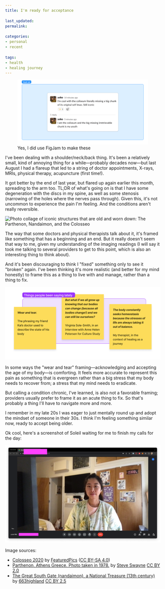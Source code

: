```yaml
---
title: I'm ready for acceptance

last_updated: 
permalink: 

categories:
- personal
- recent

tags:
- health
- healing journey
---
```


<figure>
	<img src="/assets/images/2023-04-26-slack.png" alt="It’s a screenshot of me saying in Slack: “I’m cool with the coliseum literally missing a big chunk of its original self lmao. Still iconic / I am the coliseum and the big missing irretrievable chunk is my youth”" />
	<figcaption>
		Yes, I did use FigJam to make these
	</figcaption>
</figure>

I've been dealing with a shoulder/neck/back thing. It's been a relatively small, kind of annoying thing for a while—probably decades now—but last August I had a flareup that led to a string of doctor appointments, X-rays, MRIs, physical therapy, acupuncture (first time!). 

It got better by the end of last year, but flared up again earlier this month, spreading to the arm too. TL;DR of what's going on is that I have some degeneration with the discs in my spine, as well as some stenosis (narrowing of the holes where the nerves pass through). Given this, it's not uncommon to experience the pain I'm feeling. And the conditions aren't really reversible.

![Photo collage of iconic structures that are old and worn down: The Parthenon, Nandaimon, and the Colosseo](/assets/images/2023-04-26-structures.png)

The way that some doctors and physical therapists talk about it, it's framed like something that has a beginning and an end. But it really doesn't seem that way to me, given my understanding of the imaging readings (I will say it took me talking to several providers to get to this point, which is also an interesting thing to think about).

And it's been discouraging to think I "fixed" something only to see it "broken" again. I've been thinking it's more realistic (and better for my mind honestly) to frame this as a thing to live with and manage, rather than a thing to fix.

![Three stickies that say: 1. Wear and tear (The phrasing my friend Kai’s doctor used to describe the state of his body); 2. But what if we all grew up knowing that our bodies can change (because all bodies change!) and we can still be ourselves? (Virginia Sole-Smith, in an interview with Anne Helen Petersen for Culture Study); 3. The body constantly seeks homeostasis because the stresses of life are always taking it out of balance. (My therapist, in the context of healing as a journey)](/assets/images/2023-04-26-stickies.png)

In some ways the "wear and tear" framing—acknowledging and accepting the age of my body—is comforting. It feels more accurate to represent this pain as something that is evergreen rather than a big stress that my body needs to recover from; a stress that my mind needs to eradicate.

But calling a condition chronic, I've learned, is also not a favorable framing; providers usually prefer to frame it as an acute thing to fix. So that's probably a thing I'll have to navigate more and more. 

I remember in my late 20s I was eager to just mentally round up and adopt the mindset of someone in their 30s. I think I'm feeling something similar now, ready to accept being older.

Ok cool, here's a screenshot of Soleil waiting for me to finish my calls for the day:

![It's a screenshot of a Google Meet window, for a call that I took earlier this week. I took the screenshot before the other person dialed in. Behind me, Soleil is in the doorway. He probably wants food.](/assets/images/2023-04-26-soleil.png)

Image sources: 
- [Colosseo 2020](https://upload.wikimedia.org/wikipedia/commons/d/de/Colosseo_2020.jpg) by [FeaturedPics](https://commons.wikimedia.org/wiki/User:FeaturedPics) ([CC BY-SA 4.0](https://creativecommons.org/licenses/by-sa/4.0/))
- [Parthenon, Athens Greece. Photo taken in 1978.](https://www.flickr.com/photos/68686051@N00/2416778389) by [Steve Swayne](https://www.flickr.com/photos/68686051@N00) [CC BY 2.0](https://creativecommons.org/licenses/by/2.0/)
- [The Great South Gate (nandaimon), a National Treasure (13th century)](https://upload.wikimedia.org/wikipedia/commons/b/b8/Todaiji16st3200.jpg) by [663highland](https://ja.wikipedia.org/wiki/user:663highland) [CC BY 2.5](https://creativecommons.org/licenses/by/2.5)